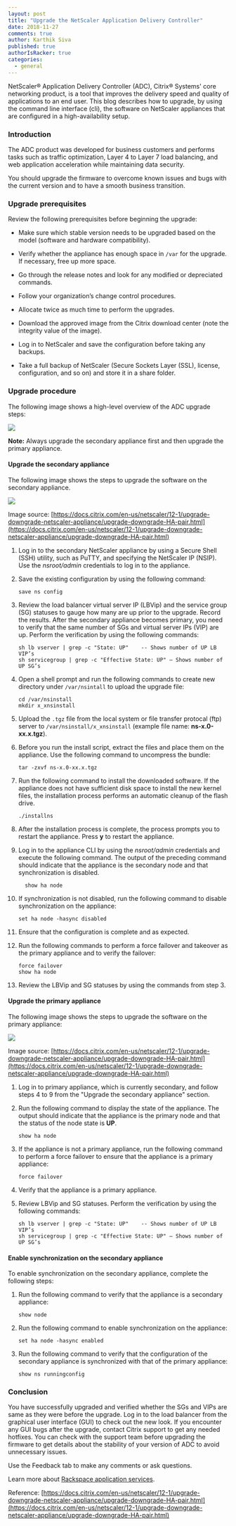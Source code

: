 ```yaml
---
layout: post
title: "Upgrade the NetScaler Application Delivery Controller"
date: 2018-11-27
comments: true
author: Karthik Siva
published: true
authorIsRacker: true
categories:
  - general
---
```


NetScaler&reg; Application Delivery Controller (ADC), Citrix&reg; Systems' core
networking product, is a tool that improves the delivery speed and quality of
applications to an end user. This blog describes how to upgrade, by using the
command line interface (cli), the software on NetScaler appliances that are
configured in a high-availability setup.

<!--more-->

### Introduction

The ADC product was developed for business customers and performs tasks such as
traffic optimization, Layer 4 to Layer 7 load balancing, and web application
acceleration while maintaining data security.

You should upgrade the firmware to overcome known issues and bugs with the current
version and to have a smooth business transition.

### Upgrade prerequisites

Review the following prerequisites before beginning the upgrade:

-	Make sure which stable version needs to be upgraded based on the model
   (software and hardware compatibility).

-	Verify whether the appliance has enough space  in `/var` for the upgrade. If
   necessary, free up more space.

-	Go through the release notes and look for any modified or depreciated commands.

-	Follow your organization’s change control procedures.

-	Allocate twice as much time to perform the upgrades.

-	Download the approved image from the Citrix download center (note the integrity
   value of the image).

-	Log in to NetScaler and save the configuration before taking any backups.

-	Take a full backup of NetScaler (Secure Sockets Layer (SSL), license,
   configuration, and so on) and store it in a share folder.

### Upgrade procedure

The following image shows a high-level overview of the ADC upgrade steps:

![](Picture1.png)

**Note:** Always upgrade the secondary appliance first and then upgrade the
primary appliance.

#### Upgrade the secondary appliance

The following image shows the steps to upgrade the software on the secondary
appliance.

![](Picture2.png)

Image source: [https://docs.citrix.com/en-us/netscaler/12-1/upgrade-downgrade-netscaler-appliance/upgrade-downgrade-HA-pair.html](https://docs.citrix.com/en-us/netscaler/12-1/upgrade-downgrade-netscaler-appliance/upgrade-downgrade-HA-pair.html)

1.	Log in to the secondary NetScaler appliance by using a Secure Shell (SSH) utility,
   such as PuTTY, and specifying the NetScaler IP (NSIP). Use the *nsroot/admin*
   credentials to log in to the appliance.

2.	Save the existing configuration by using the following command:

        save ns config

3.	Review the load balancer virtual server IP (LBVip) and the service group (SG)
   statuses to gauge how many are up prior to the upgrade. Record the results.
   After the secondary appliance becomes primary, you need to verify that the
   same number of SGs and virtual server IPs (VIP) are up. Perform the
   verification by using the following commands:

        sh lb vserver | grep -c "State: UP"    -- Shows number of UP LB VIP’s
        sh servicegroup | grep -c "Effective State: UP" – Shows number of UP SG’s

4.	Open a shell prompt and run the following commands to create new directory
   under `/var/nsintall` to upload the upgrade file:

        cd /var/nsinstall
        mkdir x_xnsinstall

5.	Upload the `.tgz` file from the local system or file transfer protocal (ftp)
   server to  `/var/nsinstall/x_xnsinstall` (example file name: **ns-x.0-xx.x.tgz**).

6.	Before you run the install script, extract the files and place them on the
   appliance. Use the following command to uncompress the bundle:

        tar -zxvf ns-x.0-xx.x.tgz

7.	Run the following command to install the downloaded software. If the
   appliance does not have sufficient disk space to install the new kernel
   files, the installation process performs an automatic cleanup of the flash
   drive.

        ./installns

8.	After the installation process is complete, the process prompts you to restart
   the appliance. Press **y** to restart the appliance.

9.	Log in to the appliance CLI by using the *nsroot/admin* credentials and
   execute the following command.  The output of the preceding command should
   indicate that the appliance is the secondary node and that synchronization
   is disabled.

 	      show ha node

10. If synchronization is not disabled, run the following command to disable
    synchronization on the appliance:

        set ha node -hasync disabled

11. Ensure that the configuration is complete and as expected.

12. Run the following commands to perform a force failover and takeover as the
    primary appliance and to verify the failover:

        force failover
        show ha node

13. Review the LBVip and SG statuses by using the commands from step 3.


#### Upgrade the primary appliance

The following image shows the steps to upgrade the software on the primary
appliance:

![](Picture3.png)

Image source: [https://docs.citrix.com/en-us/netscaler/12-1/upgrade-downgrade-netscaler-appliance/upgrade-downgrade-HA-pair.html](https://docs.citrix.com/en-us/netscaler/12-1/upgrade-downgrade-netscaler-appliance/upgrade-downgrade-HA-pair.html)

1.	Log in to primary appliance, which is currently secondary, and follow
   steps 4 to 9 from the "Upgrade the secondary appliance" section.

2.	Run the following command to display the state of the appliance. The output
   should indicate that the appliance is the primary node and that the status
   of the node state is **UP**.

        show ha node

3.	If the appliance is not a primary appliance, run the following command to
   perform a force failover to ensure that the appliance is a primary appliance:

        force failover

4.	Verify that the appliance is a primary appliance.

5.	Review LBVip and SG statuses. Perform the verification by using
   the following commands:

        sh lb vserver | grep -c "State: UP"    -- Shows number of UP LB VIP’s
        sh servicegroup | grep -c "Effective State: UP" – Shows number of UP SG’s

#### Enable synchronization on the secondary appliance

To enable synchronization on the secondary appliance, complete the following
steps:

1.	Run the following command to verify that the appliance is a secondary
   appliance:

        show node

2.	Run the following command to enable synchronization on the appliance:

        set ha node -hasync enabled

3.	Run the following command to verify that the configuration of the secondary
   appliance is synchronized with that of the primary appliance:

        show ns runningconfig

### Conclusion

You have successfully upgraded and verified whether the SGs and VIPs are same
as they were before the upgrade.  Log in to the load balancer from the graphical
user interface (GUI) to check out the new look. If you encounter any GUI bugs
after the upgrade, contact Citrix support to get any needed hotfixes.  You can
check with the support team before upgrading the firmware to get details about
the stability of your version of ADC to avoid unnecessary issues.

Use the Feedback tab to make any comments or ask questions.

Learn more about [Rackspace application services](https://www.rackspace.com/application-management).

Reference: [https://docs.citrix.com/en-us/netscaler/12-1/upgrade-downgrade-netscaler-appliance/upgrade-downgrade-HA-pair.html](https://docs.citrix.com/en-us/netscaler/12-1/upgrade-downgrade-netscaler-appliance/upgrade-downgrade-HA-pair.html)
